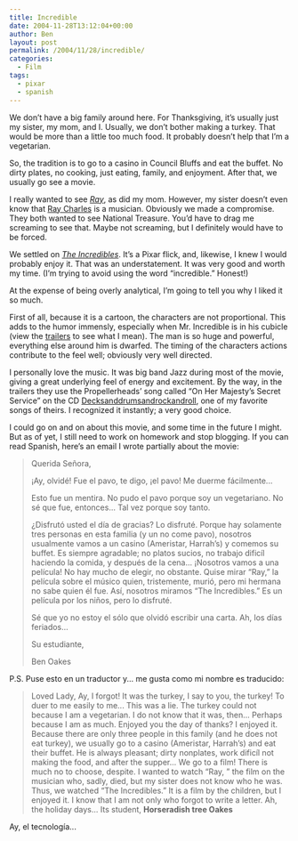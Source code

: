 ```yaml
---
title: Incredible
date: 2004-11-28T13:12:04+00:00
author: Ben
layout: post
permalink: /2004/11/28/incredible/
categories:
  - Film
tags:
  - pixar
  - spanish
---
```

We don&#8217;t have a big family around here. For Thanksgiving, it&#8217;s usually just my sister, my mom, and I. Usually, we don&#8217;t bother making a turkey. That would be more than a little too much food. It probably doesn&#8217;t help that I&#8217;m a vegetarian. 

So, the tradition is to go to a casino in Council Bluffs and eat the buffet. No dirty plates, no cooking, just eating, family, and enjoyment. After that, we usually go see a movie. 

I really wanted to see <cite><a href="http://www.apple.com/trailers/universal/ray/">Ray</a></cite>, as did my mom. However, my sister doesn&#8217;t even know that [Ray Charles](http://en.wikipedia.org/wiki/Ray_Charles) is a musician. Obviously we made a compromise. They both wanted to see National Treasure. You&#8217;d have to drag me screaming to see that. Maybe not screaming, but I definitely would have to be forced. 

We settled on <cite><a href="http://www.apple.com/trailers/disney/the_incredibles/">The Incredibles</a></cite>. It&#8217;s a Pixar flick, and, likewise, I knew I would probably enjoy it. That was an understatement. It was very good and worth my time. (I&#8217;m trying to avoid using the word &#8220;incredible.&#8221; Honest!) 

At the expense of being overly analytical, I&#8217;m going to tell you why I liked it so much. 

First of all, because it is a cartoon, the characters are not proportional. This adds to the humor immensly, especially when Mr. Incredible is in his cubicle (view the [trailers](http://www.apple.com/trailers/disney/the_incredibles/) to see what I mean). The man is so huge and powerful, everything else around him is dwarfed. The timing of the characters actions contribute to the feel well; obviously very well directed. 

I personally love the music. It was big band Jazz during most of the movie, giving a great underlying feel of energy and excitement. By the way, in the trailers they use the Propellerheads&#8217; song called &#8220;<a name="disc_1">On Her Majesty&#8217;s Secret Service&#8221; on the CD </a>[Decksanddrumsandrockandroll](http://www.amazon.com/exec/obidos/ASIN/B000006BZ5/qid=1101666727/sr=2-1/ref=pd_ka_b_2_1/102-2934666-0781714), one of my favorite songs of theirs. I recognized it instantly; a very good choice. 

I could go on and on about this movie, and some time in the future I might. But as of yet, I still need to work on homework and stop blogging. If you can read Spanish, here&#8217;s an email I wrote partially about the movie: 

> Querida Señora, 
> 
> ¡Ay, olvidé! Fue el pavo, te digo, ¡el pavo! Me duerme fácilmente... 
> 
> Esto fue un mentira. No pudo el pavo porque soy un vegetariano. No sé que fue, entonces... Tal vez porque soy tanto. 
> 
> ¿Disfrutó usted el día de gracias? Lo disfruté. Porque hay solamente tres personas en esta familia (y un no come pavo), nosotros usualmente vamos a un casino (Ameristar, Harrah&#8217;s) y comemos su buffet. Es siempre agradable; no platos sucios, no trabajo dificíl haciendo la comida, y después de la cena... ¡Nosotros vamos a una película! No hay mucho de elegir, no obstante. Quise mirar &#8220;Ray,&#8221; la película sobre el músico quien, tristemente, murió, pero mi hermana no sabe quien él fue. Así, nosotros miramos &#8220;The Incredibles.&#8221; Es un película por los niños, pero lo disfruté. 
> 
> Sé que yo no estoy el sólo que olvidó escribir una carta. Ah, los días feriados... 
> 
> Su estudiante, 
> 
> Ben Oakes 

P.S. Puse esto en un traductor y... me gusta como mi nombre es traducido: 

<blockquote cite="http://babelfish.yahoo.com/">
  <p>
    Loved Lady, Ay, I forgot! It was the turkey, I say to you, the turkey! To duer to me easily to me... This was a lie. The turkey could not because I am a vegetarian. I do not know that it was, then... Perhaps because I am as much. Enjoyed you the day of thanks? I enjoyed it. Because there are only three people in this family (and he does not eat turkey), we usually go to a casino (Ameristar, Harrah&#8217;s) and eat their buffet. He is always pleasant; dirty nonplates, work dificíl not making the food, and after the supper... We go to a film! There is much no to choose, despite. I wanted to watch &#8220;Ray, &#8221; the film on the musician who, sadly, died, but my sister does not know who he was. Thus, we watched &#8220;The Incredibles.&#8221; It is a film by the children, but I enjoyed it. I know that I am not only who forgot to write a letter. Ah, the holiday days... Its student, <strong>Horseradish tree Oakes</strong>
  </p>
</blockquote>

Ay, el tecnología...